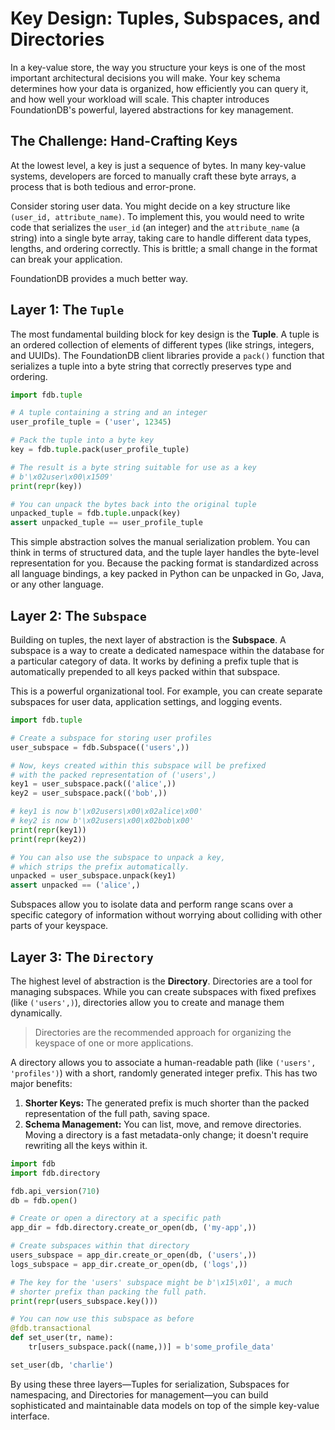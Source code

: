 # Key Design: Tuples, Subspaces, and Directories

<!-- toc -->

In a key-value store, the way you structure your keys is one of the most important architectural decisions you will make. Your key schema determines how your data is organized, how efficiently you can query it, and how well your workload will scale. This chapter introduces FoundationDB's powerful, layered abstractions for key management.

## The Challenge: Hand-Crafting Keys

At the lowest level, a key is just a sequence of bytes. In many key-value systems, developers are forced to manually craft these byte arrays, a process that is both tedious and error-prone.

Consider storing user data. You might decide on a key structure like `(user_id, attribute_name)`. To implement this, you would need to write code that serializes the `user_id` (an integer) and the `attribute_name` (a string) into a single byte array, taking care to handle different data types, lengths, and ordering correctly. This is brittle; a small change in the format can break your application.

FoundationDB provides a much better way.

## Layer 1: The `Tuple`

The most fundamental building block for key design is the **Tuple**. A tuple is an ordered collection of elements of different types (like strings, integers, and UUIDs). The FoundationDB client libraries provide a `pack()` function that serializes a tuple into a byte string that correctly preserves type and ordering.

```python
import fdb.tuple

# A tuple containing a string and an integer
user_profile_tuple = ('user', 12345)

# Pack the tuple into a byte key
key = fdb.tuple.pack(user_profile_tuple)

# The result is a byte string suitable for use as a key
# b'\x02user\x00\x1509'
print(repr(key))

# You can unpack the bytes back into the original tuple
unpacked_tuple = fdb.tuple.unpack(key)
assert unpacked_tuple == user_profile_tuple
```

This simple abstraction solves the manual serialization problem. You can think in terms of structured data, and the tuple layer handles the byte-level representation for you. Because the packing format is standardized across all language bindings, a key packed in Python can be unpacked in Go, Java, or any other language.

## Layer 2: The `Subspace`

Building on tuples, the next layer of abstraction is the **Subspace**. A subspace is a way to create a dedicated namespace within the database for a particular category of data. It works by defining a prefix tuple that is automatically prepended to all keys packed within that subspace.

This is a powerful organizational tool. For example, you can create separate subspaces for user data, application settings, and logging events.

```python
import fdb.tuple

# Create a subspace for storing user profiles
user_subspace = fdb.Subspace(('users',))

# Now, keys created within this subspace will be prefixed
# with the packed representation of ('users',)
key1 = user_subspace.pack(('alice',))
key2 = user_subspace.pack(('bob',))

# key1 is now b'\x02users\x00\x02alice\x00'
# key2 is now b'\x02users\x00\x02bob\x00'
print(repr(key1))
print(repr(key2))

# You can also use the subspace to unpack a key,
# which strips the prefix automatically.
unpacked = user_subspace.unpack(key1)
assert unpacked == ('alice',)
```

Subspaces allow you to isolate data and perform range scans over a specific category of information without worrying about colliding with other parts of your keyspace.

## Layer 3: The `Directory`

The highest level of abstraction is the **Directory**. Directories are a tool for managing subspaces. While you can create subspaces with fixed prefixes (like `('users',)`), directories allow you to create and manage them dynamically.

> Directories are the recommended approach for organizing the keyspace of one or more applications.

A directory allows you to associate a human-readable path (like `('users', 'profiles')`) with a short, randomly generated integer prefix. This has two major benefits:

1.  **Shorter Keys:** The generated prefix is much shorter than the packed representation of the full path, saving space.
2.  **Schema Management:** You can list, move, and remove directories. Moving a directory is a fast metadata-only change; it doesn't require rewriting all the keys within it.

```python
import fdb
import fdb.directory

fdb.api_version(710)
db = fdb.open()

# Create or open a directory at a specific path
app_dir = fdb.directory.create_or_open(db, ('my-app',))

# Create subspaces within that directory
users_subspace = app_dir.create_or_open(db, ('users',))
logs_subspace = app_dir.create_or_open(db, ('logs',))

# The key for the 'users' subspace might be b'\x15\x01', a much
# shorter prefix than packing the full path.
print(repr(users_subspace.key()))

# You can now use this subspace as before
@fdb.transactional
def set_user(tr, name):
    tr[users_subspace.pack((name,))] = b'some_profile_data'

set_user(db, 'charlie')
```

By using these three layers—Tuples for serialization, Subspaces for namespacing, and Directories for management—you can build sophisticated and maintainable data models on top of the simple key-value interface.